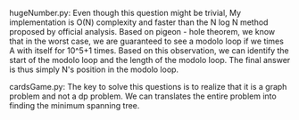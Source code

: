 hugeNumber.py: Even though this question might be trivial, My implementation is O(N) complexity and faster than the N log N method proposed by official analysis. Based on pigeon - hole theorem, we know that in the worst case, we are guaranteed to see a modolo loop if we times A with itself for 10^5+1 times. Based on this observation, we can identify the start of the modolo loop and the length of the modolo loop. The final answer is thus simply N's position in the modolo loop. 

cardsGame.py: The key to solve this questions is to realize that it is a graph problem and not a dp problem. We can translates the entire problem into finding the minimum spanning tree. 
